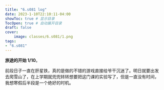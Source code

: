 ```yaml
---
title: "6.s081 log"
date: 2023-1-10T22:10:11-04:00
showToc: true # 显示目录
TocOpen: true # 自动展开目录
draft: false 
cover:
    image: classes/6.s081/1.png
tags: 
- "6.s081"
---
```


**旅途的开始 1/10**。

前段日子一直在肝星铁，真的是做的不错的游戏直接给爷干沉迷了。明日就要出发去爬雪山了，在上学期就兜兜转转想要把这门课的实验写了，但是一直没有时间，我想寒假后半段是一个绝好的时机。

